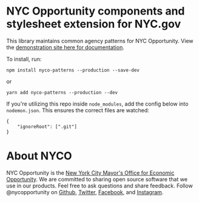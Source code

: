# NYC Opportunity components and stylesheet extension for NYC.gov

This library maintains common agency patterns for NYC Opportunity. View the [demonstration site here for documentation](https://cityofnewyork.github.io/nyco-patterns/).

To install, run:

    npm install nyco-patterns --production --save-dev

or

    yarn add nyco-patterns --production --dev

If you're utilizing this repo inside `node_modules`, add the config below into `nodemon.json`. This ensures the correct files are watched:

    {
        "ignoreRoot": [".git"]
    }

# About NYCO

NYC Opportunity is the [New York City Mayor's Office for Economic Opportunity](http://nyc.gov/opportunity). We are committed to sharing open source software that we use in our products. Feel free to ask questions and share feedback. Follow @nycopportunity on [Github](https://github.com/orgs/CityOfNewYork/teams/nycopportunity), [Twitter](https://twitter.com/nycopportunity), [Facebook](https://www.facebook.com/NYCOpportunity/), and [Instagram](https://www.instagram.com/nycopportunity/).
